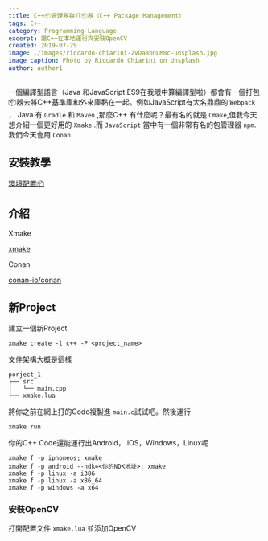```yaml
---
title: C++📦管理器與打📦器（C++ Package Management）
tags: C++
category: Programming Language
excerpt: 讓C++在本地運行與安裝OpenCV
created: 2019-07-29
image: ./images/riccardo-chiarini-2VDa8bnLM8c-unsplash.jpg
image_caption: Photo by Riccardo Chiarini on Unsplash
author: author1
---
```


一個編譯型語言（Java 和JavaScript ES9在我眼中算編譯型啦）都會有一個打包📦器去將C++基準庫和外來庫黏在一起。例如JavaScript有大名鼎鼎的 `Webpack` ， Java 有 `Gradle` 和 `Maven` ,那麼C++ 有什麼呢？最有名的就是 `Cmake`,但我今天想介紹一個更好用的 `Xmake` .而 `JavaScript` 當中有一個非常有名的包管理器 `npm`. 我們今天會用 `Conan`

## 安裝教學

[環境配置📦](/blog/c-local-config/)

## 介紹

Xmake

[xmake](https://xmake.io/#/guide/installation)

Conan

[conan-io/conan](https://github.com/conan-io/conan)

## 新Project

建立一個新Project

    xmake create -l c++ -P <project_name>

文件架構大概是這樣

    porject_1
    ├── src
    │   └── main.cpp
    └── xmake.lua

將你之前在網上打的Code複製進 `main.c`試試吧。然後運行

    xmake run

你的C++ Code還能運行出Android， iOS，Windows，Linux呢

    xmake f -p iphoneos; xmake
    xmake f -p android --ndk=<你的NDK地址>; xmake
    xmake f -p linux -a i386
    xmake f -p linux -a x86_64
    xmake f -p windows -a x64

### 安裝OpenCV

打開配置文件 `xmake.lua` 並添加OpenCV